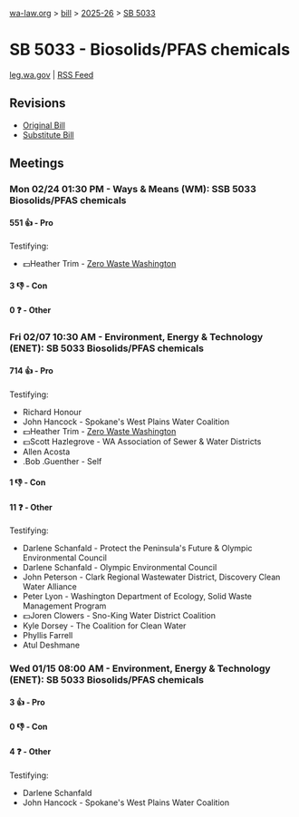 [wa-law.org](/) > [bill](/bill/) > [2025-26](/bill/2025-26/) > [SB 5033](/bill/2025-26/sb/5033/)

# SB 5033 - Biosolids/PFAS chemicals
[leg.wa.gov](https://app.leg.wa.gov/billsummary?BillNumber=5033&Year=2025&Initiative=false) | [RSS Feed](./rss.xml)

## Revisions
* [Original Bill](1/)
* [Substitute Bill](S/)

## Meetings
### Mon 02/24 01:30 PM - Ways & Means (WM): SSB 5033 Biosolids/PFAS chemicals
#### 551 👍 - Pro
Testifying:
* 💵Heather Trim - [Zero Waste Washington](/org/zero_waste_washington/)

#### 3 👎 - Con

#### 0 ❓ - Other

### Fri 02/07 10:30 AM - Environment, Energy & Technology (ENET): SB 5033 Biosolids/PFAS chemicals
#### 714 👍 - Pro
Testifying:
* Richard Honour
* John Hancock - Spokane's West Plains Water Coalition
* 💵Heather Trim - [Zero Waste Washington](/org/zero_waste_washington/)
* 💵Scott Hazlegrove - WA Association of Sewer & Water Districts
* Allen Acosta
* .Bob .Guenther - Self

#### 1 👎 - Con

#### 11 ❓ - Other
Testifying:
* Darlene Schanfald - Protect the Peninsula's Future & Olympic Environmental Council
* Darlene Schanfald - Olympic Environmental Council
* John Peterson - Clark Regional Wastewater District, Discovery Clean Water Alliance
* Peter Lyon - Washington Department of Ecology, Solid Waste Management Program
* 💵Joren Clowers - Sno-King Water District Coalition
* Kyle Dorsey - The Coalition for Clean Water
* Phyllis Farrell
* Atul Deshmane

### Wed 01/15 08:00 AM - Environment, Energy & Technology (ENET): SB 5033 Biosolids/PFAS chemicals
#### 3 👍 - Pro

#### 0 👎 - Con

#### 4 ❓ - Other
Testifying:
* Darlene Schanfald
* John Hancock - Spokane's West Plains Water Coalition
